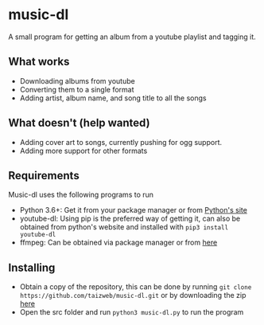 # music-dl
A small program for getting an album from a youtube playlist and tagging it.

## What works
* Downloading albums from youtube
* Converting them to a single format
* Adding artist, album name, and song title to all the songs

## What doesn't (help wanted)
* Adding cover art to songs, currently pushing for ogg support.
* Adding more support for other formats

## Requirements
Music-dl uses the following programs to run
* Python 3.6+: Get it from your package manager or from [Python's site](https://python.org)
* youtube-dl: Using pip is the preferred way of getting it, can also be obtained from python's website and installed with `pip3 install youtube-dl`
* ffmpeg: Can be obtained via package manager or from [here](https://ffmpeg.org/)

## Installing
* Obtain a copy of the repository, this can be done by running `git clone https://github.com/taizweb/music-dl.git` or by downloading the zip [here](https://github.com/TaizWeb/music-dl/archive/master.zip)
* Open the src folder and run `python3 music-dl.py` to run the program

